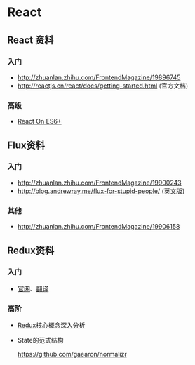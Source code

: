 

# React

## React 资料

### 入门

* http://zhuanlan.zhihu.com/FrontendMagazine/19896745
* http://reactjs.cn/react/docs/getting-started.html (官方文档)

### 高级

* [React On ES6+](http://babeljs.io/blog/2015/06/07/react-on-es6-plus/)

## Flux资料

### 入门

* http://zhuanlan.zhihu.com/FrontendMagazine/19900243
* http://blog.andrewray.me/flux-for-stupid-people/ (英文版)

### 其他

* http://zhuanlan.zhihu.com/FrontendMagazine/19906158

## Redux资料

### 入门

* [官网](http://rackt.org/redux/index.html)、[翻译](http://camsong.github.io/redux-in-chinese/index.html)

### 高阶

* [Redux核心概念深入分析](http://www.jianshu.com/p/3334467e4b32)
* State的范式结构

    https://github.com/gaearon/normalizr
